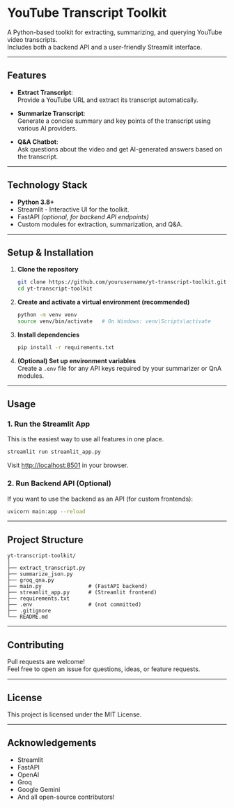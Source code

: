 # YouTube Transcript Toolkit

A Python-based toolkit for extracting, summarizing, and querying YouTube video transcripts.  
Includes both a backend API and a user-friendly Streamlit interface.

---

## Features

- **Extract Transcript**:  
  Provide a YouTube URL and extract its transcript automatically.

- **Summarize Transcript**:  
  Generate a concise summary and key points of the transcript using various AI providers.

- **Q&A Chatbot**:  
  Ask questions about the video and get AI-generated answers based on the transcript.

---

## Technology Stack

- **Python 3.8+**
- Streamlit - Interactive UI for the toolkit.
- FastAPI *(optional, for backend API endpoints)*
- Custom modules for extraction, summarization, and Q&A.

---

## Setup & Installation

1. **Clone the repository**
    ```bash
    git clone https://github.com/yourusername/yt-transcript-toolkit.git
    cd yt-transcript-toolkit
    ```

2. **Create and activate a virtual environment (recommended)**
    ```bash
    python -m venv venv
    source venv/bin/activate   # On Windows: venv\Scripts\activate
    ```

3. **Install dependencies**
    ```bash
    pip install -r requirements.txt
    ```

4. **(Optional) Set up environment variables**  
   Create a `.env` file for any API keys required by your summarizer or QnA modules.

---

## Usage

### 1. Run the Streamlit App

This is the easiest way to use all features in one place.

```bash
streamlit run streamlit_app.py
```

Visit [http://localhost:8501](http://localhost:8501) in your browser.

### 2. Run Backend API (Optional)

If you want to use the backend as an API (for custom frontends):

```bash
uvicorn main:app --reload
```

---

## Project Structure

```
yt-transcript-toolkit/
│
├── extract_transcript.py
├── summarize_json.py
├── groq_qna.py
├── main.py               # (FastAPI backend)
├── streamlit_app.py      # (Streamlit frontend)
├── requirements.txt
├── .env                  # (not committed)
├── .gitignore
└── README.md
```

---

## Contributing

Pull requests are welcome!  
Feel free to open an issue for questions, ideas, or feature requests.

---

## License

This project is licensed under the MIT License.

---

## Acknowledgements

- Streamlit
- FastAPI
- OpenAI
- Groq
- Google Gemini
- And all open-source contributors!

